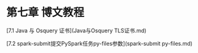 # 第七章 博文教程

[7.1 Java 与 Osquery 证书](Java与Osquery TLS证书.md)

[7.2 spark-submit提交PySpark任务py-files参数](spark-submit py-files.md)